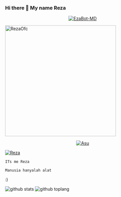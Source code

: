 ### Hi there 👋 My name Reza

<p align="center">
  <a href="https://ibb.co/QQX130c"><img src="http://readme-typing-svg.herokuapp.com?color=1C71FA&center=true&vCenter=true&multiline=false&lines=haii'my+name+Reza+🗿🙏.;'suport+my+acount+github🗿." alt="EzaBot-MD">
</p>
<img src="https://telegra.ph/file/96cc0c90ea307da04ee58.jpg" alt="RezaOfc" width="360" />

</p>

<p align="center">
  <a href="https://github.com/Rezaofc"><img src="http://readme-typing-svg.herokuapp.com?color=ffc012&center=true&vCenter=true&multiline=false&lines=Bang+Bang+Bang;KAMU'GAY+YA?" alt="Asu">
</p>

<!--
**EzaBot-MD/EzaBot-MD** is a ✨ _special_ ✨ repository because its `README.md` (this file) appears on your GitHub profile.

Here are some ideas to get you started:

- 🔭 I’m currently working on .string.
- 🌱 I’m currently learning .slow respons.
- 👯 I’m looking to collaborate on .alow.
- 🤔 I’m looking for help with .IT IS ME OWNER VERDI .
- 💬 Ask me about .LOW.
- 📫 How to reach me: .ME JAWATIMUR MOJOKERTO.
- 😄 Pronouns: .MY IS MALE .
- ⚡ Fun fact: ...
-->
[![Reza](https://github.com/Rezaofc.png?size=100)](https://github.com/Rezaofc) </p>  `ITs me Reza`  </p>

 `Manusia hanyalah alat`

:)

![github stats](https://github-readme-stats.vercel.app/api?username=RezaOfc&show_icons=true&theme=radical)
![github toplang](https://github-readme-stats.vercel.app/api/top-langs/?username=RezaOfc&layout=compact&theme=nightowl)
